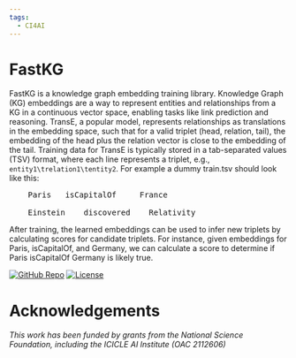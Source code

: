 ```yaml
---
tags:
  - CI4AI
---
```



# FastKG

FastKG is a knowledge graph embedding training library. Knowledge Graph (KG) embeddings are a way to represent entities and relationships from a KG in a continuous vector space, enabling tasks like link prediction and reasoning. TransE, a popular model, represents relationships as translations in the embedding space, such that for a valid triplet (head, relation, tail), the embedding of the head plus the relation vector is close to the embedding of the tail. Training data for TransE is typically stored in a tab-separated values (TSV) format, where each line represents a triplet, e.g., `entity1\trelation1\tentity2`. For example a dummy train.tsv should look like this:


<pre>
    Paris   isCapitalOf     France

    Einstein    discovered    Relativity
</pre>


After training, the learned embeddings can be used to infer new triplets by calculating scores for candidate triplets. For instance, given embeddings for Paris, isCapitalOf, and Germany, we can calculate a score to determine if Paris isCapitalOf Germany is likely true.

[![GitHub Repo](https://img.shields.io/badge/GitHub-Repository-black?logo=github&style=flat-square)](https://github.com/ICICLE-ai/fastkg-icicle)
[![License](https://img.shields.io/badge/License-MIT-yellow.svg)](https://opensource.org/licenses/MIT)



# Acknowledgements

*This work has been funded by grants from the National Science Foundation, including the ICICLE AI Institute (OAC 2112606)*
